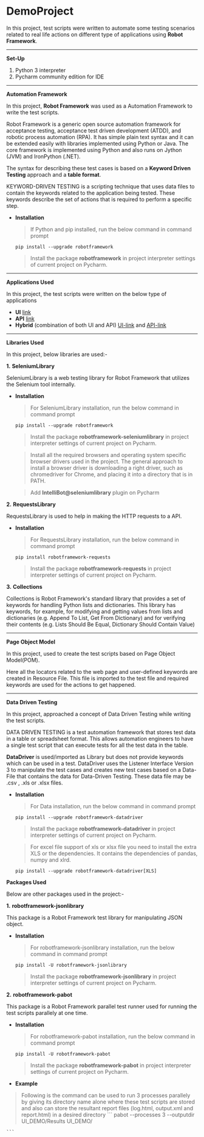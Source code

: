 # DemoProject

In this project, test scripts were written to automate some testing scenarios related to real life actions on different type of applications using __Robot Framework__.

---

__Set-Up__

1. Python 3 interpreter
2. Pycharm community edition for IDE

---

__Automation Framework__

In this project, __Robot Framework__ was used as a Automation Framework to write the test scripts.

Robot Framework is a generic open source automation framework for acceptance testing, acceptance test driven development (ATDD), and robotic process automation (RPA). It has simple plain text syntax and it can be extended easily with libraries implemented using Python or Java. The core framework is implemented using Python and also runs on Jython (JVM) and IronPython (.NET).

The syntax for describing these test cases is based on a __Keyword Driven Testing__ approach and a __table format__.

KEYWORD-DRIVEN TESTING is a scripting technique that uses data files to contain the keywords related to the application being tested. These keywords describe the set of actions that is required to perform a specific step.

- __Installation__

  > If Python and pip installed, run the below command in command prompt
    ```
    pip install --upgrade robotframework
   
    ```
   
  > Install the package __robotframework__ in project interpreter settings of current project on Pycharm.

---

__Applications Used__

In this project, the test scripts were written on the below type of applications

  - __UI__ [link](https://demo.nopcommerce.com/)
  - __API__ [link](https://robotmetrics.netlify.com/)
  - __Hybrid__ (combination of both UI and API) [UI-link](https://github.com/) and [API-link](https://api.github.com/)

---

__Libraries Used__

In this project, below libraries are used:-

__1.__ __SeleniumLibrary__

SeleniumLibrary is a web testing library for Robot Framework that utilizes the Selenium tool internally.

- __Installation__

  > For SeleniumLibrary installation, run the below command in command prompt
    ```
    pip install --upgrade robotframework
   
    ```
  
  > Install the package __robotframework-seleniumlibrary__ in project interpreter settings of current project on Pycharm.
 
  > Install all the required browsers and operating system specific browser drivers used in the project. The general approach to install a browser driver is downloading a right     driver, such as chromedriver for Chrome, and placing it into a directory that is in PATH.
  
  > Add __IntelliBot@seleniumlibrary__ plugin on Pycharm
  
__2.__ __RequestsLibrary__
   
RequestsLibrary is used to help in making the HTTP requests to a API.

- __Installation__

  > For RequestsLibrary installation, run the below command in command prompt
    ```
    pip install robotframework-requests
   
    ```
  
  > Install the package __robotframework-requests__ in project interpreter settings of current project on Pycharm.

 __3.__ __Collections__
   
Collections is Robot Framework's standard library that provides a set of keywords for handling Python lists and dictionaries. This library has keywords, for example, for modifying and getting values from lists and dictionaries (e.g. Append To List, Get From Dictionary) and for verifying their contents (e.g. Lists Should Be Equal, Dictionary Should Contain Value)

---

__Page Object Model__

In this project, used to create the test scripts based on Page Object Model(POM).

Here all the locators related to the web page and user-defined keywords are created in Resource File. This file is imported to the test file and required keywords are used for the actions to get happened.

---

__Data Driven Testing__

In this project, approached a concept of Data Driven Testing while writing the test scripts.

DATA DRIVEN TESTING is a test automation framework that stores test data in a table or spreadsheet format. This allows automation engineers to have a single test script that can execute tests for all the test data in the table.

__DataDriver__ is used/imported as Library but does not provide keywords which can be used in a test. DataDriver uses the Listener Interface Version 3 to manipulate the test cases and creates new test cases based on a Data-File that contains the data for Data-Driven Testing. These data file may be .csv , .xls or .xlsx files.

- __Installation__

  > For Data installation, run the below command in command prompt
    ```
    pip install --upgrade robotframework-datadriver
   
    ```
  
  > Install the package __robotframework-datadriver__ in project interpreter settings of current project on Pycharm.
  
  > For excel file support of xls or xlsx file you need to install the extra XLS or the dependencies. It contains the dependencies of pandas, numpy and xlrd.
    ```
    pip install --upgrade robotframework-datadriver[XLS]
   
    ```

__Packages Used__

Below are other packages used in the project:-

__1.__ __robotframework-jsonlibrary__
   
This package is a Robot Framework test library for manipulating JSON object.

- __Installation__

  > For robotframework-jsonlibrary installation, run the below command in command prompt
    ```
    pip install -U robotframework-jsonlibrary
   
    ```
  
  > Install the package __robotframework-jsonlibrary__ in project interpreter settings of current project on Pycharm.
  
  
 __2.__ __robotframework-pabot__
   
This package is a Robot Framework parallel test runner used for running the test scripts parallely at one time.

- __Installation__

  > For robotframework-pabot installation, run the below command in command prompt
    ```
    pip install -U robotframework-pabot
   
    ```
  
  > Install the package __robotframework-pabot__ in project interpreter settings of current project on Pycharm.
  
 - __Example__
 
  > Following is the command can be used to run 3 processes parallely by giving its directory name alone where these test scripts are stored and also can store the resultant         report files (log.html, output.xml and report.html) in a desired directory
    ```
    pabot --processes 3 --outputdir UI_DEMO/Results UI_DEMO/
   
    ```
      




   
  




   
   
   
   
   
 

  




  


   
   
    
